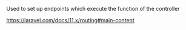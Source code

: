 Used to set up endpoints which execute the function of the controller

https://laravel.com/docs/11.x/routing#main-content